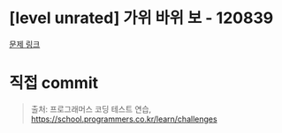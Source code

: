 # [level unrated] 가위 바위 보 - 120839

[문제 링크](https://school.programmers.co.kr/learn/courses/30/lessons/120839)

# 직접 commit

> 출처: 프로그래머스 코딩 테스트 연습, https://school.programmers.co.kr/learn/challenges
